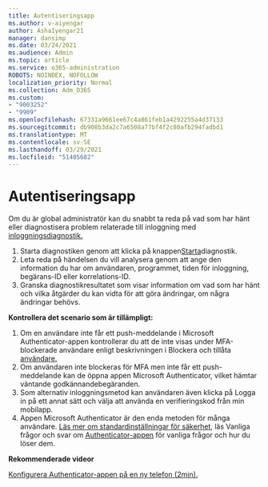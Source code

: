 ```yaml
---
title: Autentiseringsapp
ms.author: v-aiyengar
author: AshaIyengar21
manager: dansimp
ms.date: 03/24/2021
ms.audience: Admin
ms.topic: article
ms.service: o365-administration
ROBOTS: NOINDEX, NOFOLLOW
localization_priority: Normal
ms.collection: Adm_O365
ms.custom:
- "9003252"
- "9909"
ms.openlocfilehash: 67331a9661ee67c4a861feb1a4292255a4d37133
ms.sourcegitcommit: db908b3da2c7a6508a77bf4f2c80afb294fadbd1
ms.translationtype: MT
ms.contentlocale: sv-SE
ms.lasthandoff: 03/29/2021
ms.locfileid: "51405682"
---
```

# <a name="authentication-app"></a>Autentiseringsapp

Om du är global administratör kan du snabbt ta reda på vad som har hänt eller diagnostisera problem relaterade till inloggning med [inloggningsdiagnostik.](https://ms.portal.azure.com/microsoft.onmicrosoft.com?loginHint=shhada@microsoft.com#blade/Microsoft_AAD_IAM/ActiveDirectoryMenuBlade/diagnose/symptomId/ms_aad_dxp_signin_caDiagnoseAndSolveSummarySymptom)

1. Starta diagnostiken genom att klicka på knappen[Starta](https://portal.azure.com/#blade/Microsoft_AAD_IAM/ActiveDirectoryMenuBlade/diagnose/symptomId/ms_aad_dxp_signin_caDiagnoseAndSolveSummarySymptom)diagnostik. 
1. Leta reda på händelsen du vill analysera genom att ange den information du har om användaren, programmet, tiden för inloggning, begärans-ID eller korrelations-ID.
1. Granska diagnostikresultatet som visar information om vad som har hänt och vilka åtgärder du kan vidta för att göra ändringar, om några ändringar behövs.

**Kontrollera det scenario som är tillämpligt:**

1. Om en användare inte får ett push-meddelande i Microsoft Authenticator-appen kontrollerar du att de inte visas under MFA-blockerade användare enligt beskrivningen i Blockera och tillåta [användare.](https://portal.azure.com/#blade/Microsoft_AAD_IAM/ActiveDirectoryMenuBlade/diagnose/symptomId/ms_aad_dxp_signin_caDiagnoseAndSolveSummarySymptom)
1. Om användaren inte blockeras för MFA men inte får ett push-meddelande kan de öppna appen Microsoft Authenticator, vilket hämtar väntande godkännandebegäranden.
1. Som alternativ inloggningsmetod kan användaren även klicka på Logga in på ett annat sätt och välja att använda en verifieringskod från min mobilapp.
1. Appen Microsoft Authenticator är den enda metoden för många användare. [Läs mer om standardinställningar för säkerhet](https://docs.microsoft.com/azure/active-directory/fundamentals/concept-fundamentals-security-defaults), läs Vanliga frågor och svar om [Authenticator-appen](https://docs.microsoft.com/azure/active-directory/user-help/user-help-auth-app-faq) för vanliga frågor och hur du löser dem.
 
**Rekommenderade videor**

[Konfigurera Authenticator-appen på en ny telefon (2min).](https://go.microsoft.com/fwlink/?linkid=2158163&clcid=0x409)
